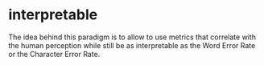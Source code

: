 # interpretable

The idea behind this paradigm is to allow to use metrics that correlate with the human perception while still be as interpretable as the Word Error Rate or the Character Error Rate.
